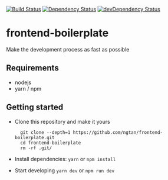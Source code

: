 [![Build Status](https://travis-ci.com/ngtan/frontend-boilerplate.svg)](https://travis-ci.com/ngtan/frontend-boilerplate)
[![Dependency Status](https://david-dm.org/ngtan/frontend-boilerplate.svg)](https://david-dm.org/ngtan/frontend-boilerplate)
[![devDependency Status](https://david-dm.org/ngtan/frontend-boilerplate/dev-status.svg)](https://david-dm.org/ngtan/frontend-boilerplate/?type=dev)

# frontend-boilerplate
Make the development process as fast as possible

## Requirements
  - nodejs
  - yarn / npm

## Getting started
- Clone this repository and make it yours
  ```
    git clone --depth=1 https://github.com/ngtan/frontend-boilerplate.git
    cd frontend-boilerplate
    rm -rf .git/
  ```

- Install dependencies:
  `yarn` or `npm install`

- Start developing
  `yarn dev` or `npm run dev`
